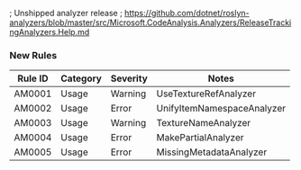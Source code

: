 ﻿; Unshipped analyzer release
; https://github.com/dotnet/roslyn-analyzers/blob/master/src/Microsoft.CodeAnalysis.Analyzers/ReleaseTrackingAnalyzers.Help.md

### New Rules
Rule ID | Category | Severity | Notes
--------|----------|----------|-------
AM0001 | Usage | Warning | UseTextureRefAnalyzer
AM0002 | Usage | Error | UnifyItemNamespaceAnalyzer
AM0003 | Usage | Warning | TextureNameAnalyzer
AM0004 | Usage | Error | MakePartialAnalyzer
AM0005 | Usage | Error | MissingMetadataAnalyzer